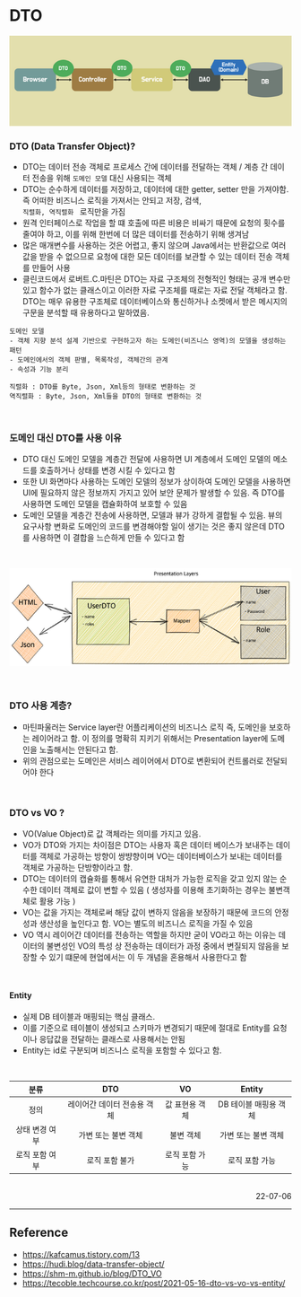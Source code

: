 # DTO

![DTO](./img/dto.png)

### DTO (Data Transfer Object)?
- DTO는 데이터 전송 객체로 프로세스 간에 데이터를 전달하는 객체 / 계층 간 데이터 전송을 위해 <code>도메인 모델</code> 대신 사용되는 객체
- DTO는 순수하게 데이터를 저장하고, 데이터에 대한 getter, setter 만을 가져야함. 즉 어떠한 비즈니스 로직을 가져서는 안되고 저장, 검색, <code> 직렬화, 역직렬화 </code> 로직만을 가짐
- 원격 인터페이스로 작업을 할 떄 호출에 따른 비용은 비싸기 때문에 요청의 횟수를 줄여야 하고, 이를 위해 한번에 더 많은 데이터를 전송하기 위해 생겨남
- 많은 매개변수를 사용하는 것은 어렵고, 좋지 않으며 Java에서는 반환값으로 여러 값을 받을 수 없으므로 요청에 대한 모든 데이터를 보관할 수 있는 데이터 전송 객체를 만들어 사용
- 클린코드에서 로버트.C.마틴은 DTO는 자료 구조체의 전형적인 형태는 공개 변수만 있고 함수가 없는 클래스이고 이러한 자료 구조체를 때로는 자료 전달 객체라고 함. DTO는 매우 유용한 구조체로 데이터베이스와 통신하거나 소켓에서 받은 메시지의 구문을 분석할 때 유용하다고 말하였음.
```
도메인 모델 
- 객체 지향 분석 설계 기반으로 구현하고자 하는 도메인(비즈니스 영역)의 모델을 생성하는 패턴
- 도메인에서의 객체 판별, 목록작성, 객체간의 관계
- 속성과 기능 분리
```

```
직렬화 : DTO를 Byte, Json, Xml등의 형태로 변환하는 것
역직렬화 : Byte, Json, Xml들을 DTO의 형태로 변환하는 것
```

<br>

### 도메인 대신 DTO를 사용 이유
- DTO 대신 도메인 모델을 계층간 전달에 사용하면 UI 계층에서 도메인 모델의 메소드를 호출하거나 상태를 변경 시킬 수 있다고 함
- 또한 UI 화면마다 사용하는 도메인 모델의 정보가 상이하여 도메인 모델을 사용하면 UI에 필요하지 않은 정보까지 가지고 있어 보안 문제가 발생할 수 있음. 즉 DTO를 사용하면 도메인 모델을 캡슐화하여 보호할 수 있음
- 도메인 모델을 계층간 전송에 사용하면, 모델과 뷰가 강하게 결합될 수 있음. 뷰의 요구사항 변화로 도메인의 코드를 변경해야할 일이 생기는 것은 좋지 않은데 DTO를 사용하면 이 결합을 느슨하게 만들 수 있다고 함


<br>

![DTO-Mapper](./img/dto-mapper.png)

<br>

### DTO 사용 계층?
- 마틴파울러는 Service layer란 어플리케이션의 비즈니스 로직 즉, 도메인을 보호하는 레이어라고 함. 이 정의를 명확히 지키기 위해서는 Presentation layer에 도메인을 노출해서는 안된다고 함. 
- 위의 관점으로는 도메인은 서비스 레이어에서 DTO로 변환되어 컨트롤러로 전달되어야 한다

<br>

### DTO vs VO ?
- VO(Value Object)로 값 객체라는 의미를 가지고 있음. 
- VO가 DTO와 가지는 차이점은 DTO는 사용자 혹은 데이터 베이스가 보내주는 데이터를 객체로 가공하는 방향이 쌍뱡향이며 VO는 데이터베이스가 보내는 데이터를 객체로 가공하는 단방향이라고 함.
- DTO는 데이터의 캡슐화를 통해서 유연한 대처가 가능한 로직을 갖고 있지 않는 순수한 데이터 객체로 값이 변할 수 있음 ( 생성자를 이용해 초기화하는 경우는 불변객체로 활용 가능 )
- VO는 값을 가지는 객체로써 해당 값이 변하지 않음을 보장하기 때문에 코드의 안정성과 생산성을 높인다고 함. VO는 별도의 비즈니스 로직을 가질 수 있음
- VO 역시 레이어간 데이터를 전송하는 역할을 하지만 굳이 VO라고 하는 이유는 데이터의 불변성인 VO의 특성 상 전송하는 데이터가 과정 중에서 변질되지 않음을 보장할 수 있기 떄문에 현업에서는 이 두 개념을 혼용해서 사용한다고 함

<br>

#### Entity
- 실제 DB 테이블과 매핑되는 핵심 클래스.
- 이를 기준으로 테이블이 생성되고 스키마가 변경되기 때문에 절대로 Entity를 요청이나 응답값을 전달하는 클래스로 사용해서는 안됨
- Entity는 id로 구분되며 비즈니스 로직을 포함할 수 있다고 함.

<br>

|분류|DTO|VO|Entity|
|:---:|:---:|:---:|:---:|
|정의|레이어간 데이터 전송용 객체|값 표현용 객체|DB 테이블 매핑용 객체|
|상태 변경 여부|가변 또는 불변 객체|불변 객체|가변 또는 불변 객체|
|로직 포함 여부|로직 포함 불가|로직 포함 가능|로직 포함 가능|


<br>

<div style="text-align: right">22-07-06</div>

-------

## Reference

- https://kafcamus.tistory.com/13
- https://hudi.blog/data-transfer-object/
- https://shm-m.github.io/blog/DTO_VO
- https://tecoble.techcourse.co.kr/post/2021-05-16-dto-vs-vo-vs-entity/